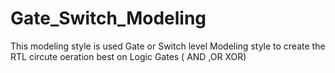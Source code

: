 # Gate_Switch_Modeling
This modeling style is used Gate or Switch level Modeling style to create the RTL circute oeration best on Logic Gates ( AND ,OR XOR)
